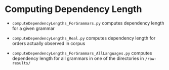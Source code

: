 # Computing Dependency Length


* `computeDependencyLengths_ForGrammars.py` computes dependency length for a given grammar

* `computeDependencyLengths_Real.py` computes dependency length for orders actually observed in corpus

* `computeDependencyLengths_ForGrammars_AllLanguages.py` computes dependency length for all grammars in one of the directories in `/raw-results/`



